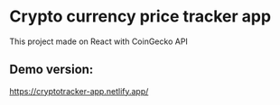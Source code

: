 # Crypto currency price tracker app

This project made on React with CoinGecko API

## Demo version:

https://cryptotracker-app.netlify.app/
